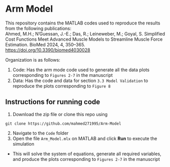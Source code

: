 # Arm Model

This repository contains the MATLAB codes used to reproduce the results from the following publications:  
Ahmed, M.H.; N’Guessan, J.-E.; Das, R.; Leineweber, M.; Goyal, S. Simplified Cost Functions Meet Advanced Muscle Models to Streamline Muscle Force Estimation. BioMed 2024, 4, 350–365. https://doi.org/10.3390/biomed4030028

Organization is as follows:
1. Code: Has the arm mode code used to generate all the data plots corresponding to `Figures 2-7` in the manuscript
2. Data: Has the code and data for section `3.3 Model Validation` to reproduce the plots corresponding to `Figure 8`

## Instructions for running code
1. Download the zip file or clone this repo using
```
git clone https://github.com/mahmed271995/Arm-Model
```
2. Navigate to the `Code` folder
3. Open the file `Arm_Model.mlx` on MATLAB and click **Run** to execute the simulation
  * This will solve the system of equations, generate all required variables, and produce the plots corresponding to `Figures 2-7` in the manuscript


